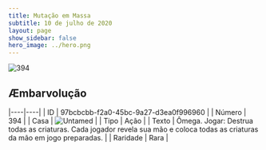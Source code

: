 ```yaml
---
title: Mutação em Massa
subtitle: 10 de julho de 2020
layout: page
show_sidebar: false
hero_image: ../hero.png
---
```


![394](https://cdn.keyforgegame.com/media/card_front/pt/479_394_85J25GC24WC2_pt.png)

## Æmbarvolução

|----|----|
| ID | 97bcbcbb-f2a0-45bc-9a27-d3ea0f996960 |
| Número | 394 |
| Casa | ![Untamed](https://archonarcana.com/images/thumb/b/bd/Untamed.png/22px-Untamed.png "Indomados") |
| Tipo | Ação |
| Texto | Ômega.  Jogar: Destrua todas as criaturas. Cada jogador revela sua mão e coloca todas as criaturas da mão em jogo preparadas. |
| Raridade | Rara |
